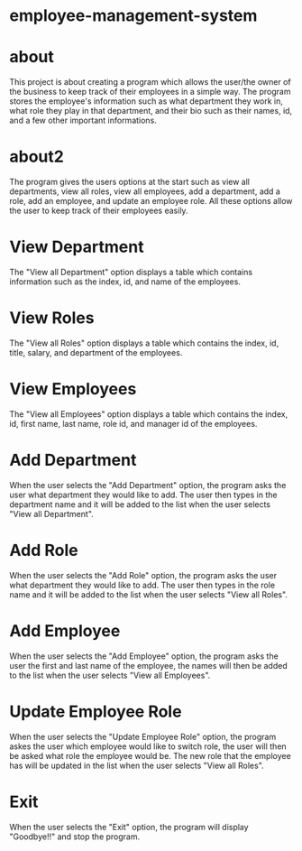 # employee-management-system
# about
This project is about creating a program which allows the user/the owner of the business to keep track of their employees in a simple way. The program stores the employee's information such as what department they work in, what role they play in that department, and their bio such as their names, id, and a few other important informations. 

# about2
The program gives the users options at the start such as view all departments, view all roles, view all employees, add a department, add a role, add an employee, and update an employee role. All these options allow the user to keep track of their employees easily.

# View Department
The "View all Department" option displays a table which contains information such as the index, id, and name of the employees.

# View Roles
The "View all Roles" option displays a table which contains the index, id, title, salary, and department of the employees.

# View Employees
The "View all Employees" option displays a table which contains the index, id, first name, last name, role id, and manager id of the employees.

# Add Department
When the user selects the "Add Department" option, the program asks the user what department they would like to add. The user then types in the department name and it will be added to the list when the user selects "View all Department".

# Add Role
When the user selects the "Add Role" option, the program asks the user what department they would like to add. The user then types in the role name and it will be added to the list when the user selects "View all Roles".

# Add Employee
When the user selects the "Add Employee" option, the program asks the user the first and last name of the employee, the names will then be added to the list when the user selects "View all Employees".

# Update Employee Role
When the user selects the "Update Employee Role" option, the program askes the user which employee would like to switch role, the user will then be asked what role the employee would be. The new role that the employee has will be updated in the list when the user selects "View all Roles".

# Exit
When the user selects the "Exit" option, the program will display "Goodbye!!" and stop the program.